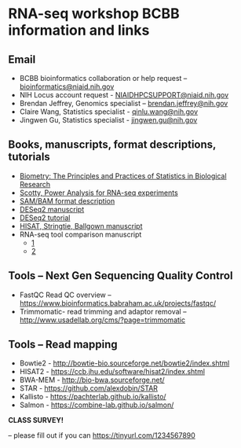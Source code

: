 # RNA-seq workshop BCBB information and links


## Email

- BCBB bioinformatics collaboration or help request – bioinformatics@niaid.nih.gov 
- NIH Locus account request - NIAIDHPCSUPPORT@niaid.nih.gov
- Brendan Jeffrey, Genomics specialist – brendan.jeffrey@nih.gov
- Claire Wang, Statistics specialist - qinlu.wang@nih.gov
- Jingwen Gu, Statistics specialist - jingwen.gu@nih.gov

## Books, manuscripts, format descriptions, tutorials

- [Biometry: The Principles and Practices of Statistics in Biological Research](https://www.amazon.com/Biometry-Principles-Practices-Statistics-Biological/dp/0716724111)
- [Scotty, Power Analysis for RNA-seq experiments](http://scotty.genetics.utah.edu/)
- [SAM/BAM format description](https://samtools.github.io/hts-specs/SAMv1.pdf)
- [DESeq2 manuscript](https://www.ncbi.nlm.nih.gov/pmc/articles/PMC4302049/)
- [DESeq2 tutorial](https://www.bioconductor.org/packages/devel/bioc/vignettes/DESeq2/inst/doc/DESeq2.html) 
- [HISAT, Stringtie, Ballgown manuscript](https://www.nature.com/articles/nprot.2016.095)
- RNA-seq tool comparison manuscript 
    - [1](https://www.ncbi.nlm.nih.gov/pubmed/27022035)
    - [2](https://www.ncbi.nlm.nih.gov/pubmed/28680106)

## Tools – Next Gen Sequencing Quality Control

- FastQC Read QC overview – https://www.bioinformatics.babraham.ac.uk/projects/fastqc/ 
- Trimmomatic- read trimming and adaptor removal – http://www.usadellab.org/cms/?page=trimmomatic

## Tools – Read mapping

- Bowtie2 - http://bowtie-bio.sourceforge.net/bowtie2/index.shtml 
- HISAT2 - https://ccb.jhu.edu/software/hisat2/index.shtml 
- BWA-MEM - http://bio-bwa.sourceforge.net/
- STAR - https://github.com/alexdobin/STAR
- Kallisto - https://pachterlab.github.io/kallisto/ 
- Salmon - https://combine-lab.github.io/salmon/

**CLASS SURVEY!**

– please fill out if you can
https://tinyurl.com/1234567890
